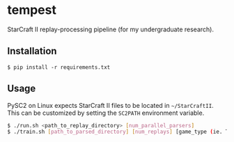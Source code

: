 # tempest

StarCraft II replay-processing pipeline (for my undergraduate research).


## Installation

```
$ pip install -r requirements.txt
```


## Usage

PySC2 on Linux expects StarCraft II files to be located in `~/StarCraftII`. This
can be customized by setting the `SC2PATH` environment variable.

```sh
$ ./run.sh <path_to_replay_directory> [num_parallel_parsers]
$ ./train.sh [path_to_parsed_directory] [num_replays] [game_type (ie. TvT)]
```
